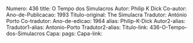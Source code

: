 Numero: 436
title: O Tempo dos Simulacros
Autor: Philip K Dick
Co-autor: 
Ano-de-Publicacao: 1993
Titulo-original: The Simulacra
Tradutor: António Porto
Co-tradutor: 
Ano-de-edicao: 1964
alias: Philip-K-Dick
Autor2-alias: 
Tradutor1-alias: Antonio-Porto
Tradutor2-alias: 
Titulo-link: 436-O-Tempo-dos-Simulacros
Capa: 
pags: 
Capa-link: 